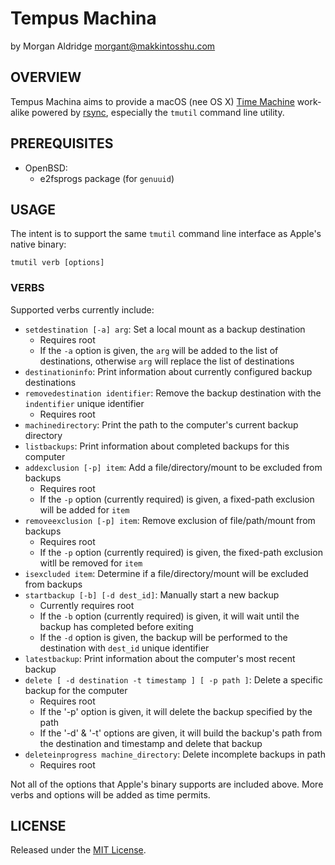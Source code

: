 # Tempus Machina
by Morgan Aldridge <morgant@makkintosshu.com>

## OVERVIEW

Tempus Machina aims to provide a macOS (nee OS X) [Time Machine](https://en.wikipedia.org/wiki/Time_Machine_(macOS)) work-alike powered by [rsync](https://rsync.samba.org/), especially the `tmutil` command line utility.

## PREREQUISITES

* OpenBSD:
  * e2fsprogs package (for `genuuid`)

## USAGE

The intent is to support the same `tmutil` command line interface as Apple's native binary:

```
tmutil verb [options]
```

### VERBS

Supported verbs currently include:

* `setdestination [-a] arg`: Set a local mount as a backup destination
  * Requires root
  * If the `-a` option is given, the `arg` will be added to the list of destinations, otherwise `arg` will replace the list of destinations
* `destinationinfo`: Print information about currently configured backup destinations
* `removedestination identifier`: Remove the backup destination with the `indentifier` unique identifier
  * Requires root
* `machinedirectory`: Print the path to the computer's current backup directory
* `listbackups`: Print information about completed backups for this computer
* `addexclusion [-p] item`: Add a file/directory/mount to be excluded from backups
  * Requires root
  * If the `-p` option (currently required) is given, a fixed-path exclusion will be added for `item`
* `removeexclusion [-p] item`: Remove exclusion of file/path/mount from backups
  * Requires root
  * If the `-p` option (currently required) is given, the fixed-path exclusion witll be removed for `item`
* `isexcluded item`: Determine if a file/directory/mount will be excluded from backups
* `startbackup [-b] [-d dest_id]`: Manually start a new backup
  * Currently requires root
  * If the `-b` option (currently required) is given, it will wait until the backup has completed before exiting
  * If the `-d` option is given, the backup will be performed to the destination with `dest_id` unique identifier
* `latestbackup`: Print information about the computer's most recent backup
* `delete [ -d destination -t timestamp ] [ -p path ]`: Delete a specific backup for the computer
  * Requires root
  * If the '-p' option is given, it will delete the backup specified by the path
  * If the '-d' & '-t' options are given, it will build the backup's path from the destination and timestamp and delete that backup
* `deleteinprogress machine_directory`: Delete incomplete backups in path
  * Requires root

Not all of the options that Apple's binary supports are included above. More verbs and options will be added as time permits.

## LICENSE

Released under the [MIT License](LICENSE).
